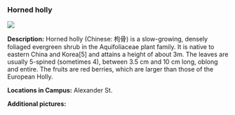 ### Horned holly
![](http://www.astro.princeton.edu/~ruixu/fig/HornedHolly.jpg)

**Description:** Horned holly (Chinese: 枸骨) is a slow-growing, densely foliaged evergreen shrub in the Aquifoliaceae plant family. It is native to eastern China and Korea[5] and attains a height of about 3m.
The leaves are usually 5-spined (sometimes 4), between 3.5 cm and 10 cm long, oblong and entire. The fruits are red berries, which are larger than those of the European Holly.

**Locations in Campus:** Alexander St.

**Additional pictures:**
